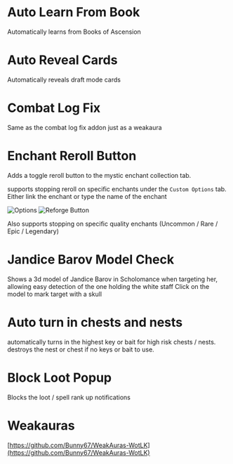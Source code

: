 # Auto Learn From Book
Automatically learns from Books of Ascension

# Auto Reveal Cards
Automatically reveals draft mode cards

# Combat Log Fix
Same as the combat log fix addon just as a weakaura

# Enchant Reroll Button
Adds a toggle reroll button to the mystic enchant collection tab.

supports stopping reroll on specific enchants under the `Custom Options` tab. Either link the enchant or type the name of the enchant

![Options](https://i.imgur.com/B7wQE6D.png)
![Reforge Button](https://i.imgur.com/Gheq2y2.png)

Also supports stopping on specific quality enchants (Uncommon / Rare / Epic / Legendary)

# Jandice Barov Model Check
Shows a 3d model of Jandice Barov in Scholomance when targeting her, allowing easy detection of the one holding the white staff
Click on the model to mark target with a skull

# Auto turn in chests and nests
automatically turns in the highest key or bait for high risk chests / nests. 
destroys the nest or chest if no keys or bait to use.


# Block Loot Popup
Blocks the loot / spell rank up notifications

# Weakauras
[https://github.com/Bunny67/WeakAuras-WotLK](https://github.com/Bunny67/WeakAuras-WotLK)

